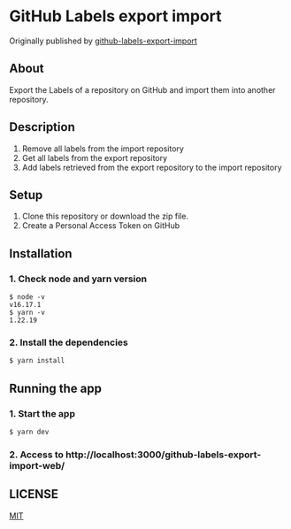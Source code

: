 # GitHub Labels export import
Originally published by [github-labels-export-import](https://github.com/ryota-k0827/github-labels-export-import)

## About
Export the Labels of a repository on GitHub and import them into another repository.

## Description
1. Remove all labels from the import repository
2. Get all labels from the export repository
3. Add labels retrieved from the export repository to the import repository

## Setup
1. Clone this repository or download the zip file.
2. Create a Personal Access Token on GitHub

## Installation
### 1. Check node and yarn version
```
$ node -v
v16.17.1
$ yarn -v
1.22.19
```

### 2. Install the dependencies
```bash
$ yarn install
```
## Running the app
### 1. Start the app
```bash
$ yarn dev
```
### 2. Access to http://localhost:3000/github-labels-export-import-web/

## LICENSE
[MIT](LICENSE)
